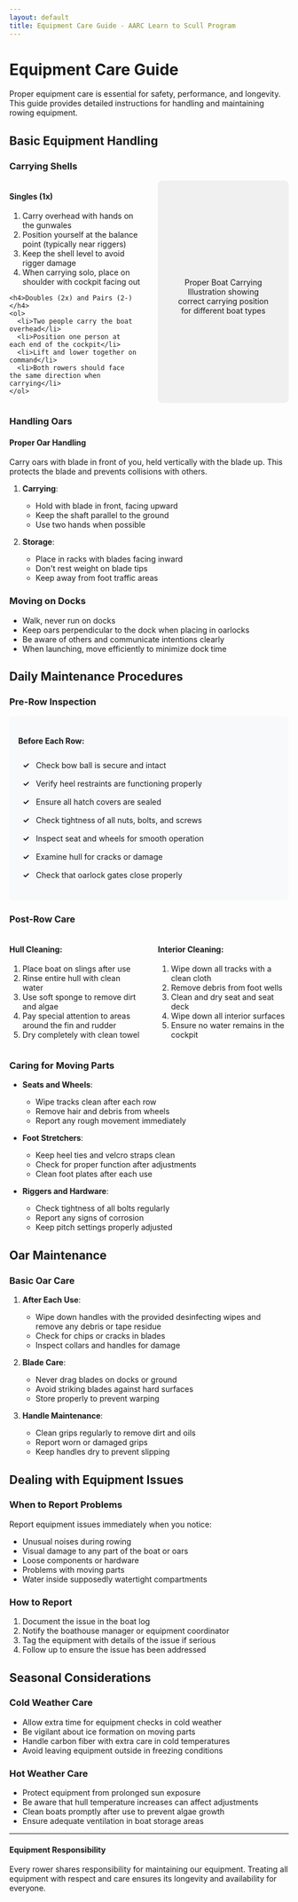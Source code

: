 ```yaml
---
layout: default
title: Equipment Care Guide - AARC Learn to Scull Program
---
```


# Equipment Care Guide

Proper equipment care is essential for safety, performance, and longevity. This guide provides detailed instructions for handling and maintaining rowing equipment.

## Basic Equipment Handling

### Carrying Shells

<div class="two-col-grid">
  <div>
    <h4>Singles (1x)</h4>
    <ol>
      <li>Carry overhead with hands on the gunwales</li>
      <li>Position yourself at the balance point (typically near riggers)</li>
      <li>Keep the shell level to avoid rigger damage</li>
      <li>When carrying solo, place on shoulder with cockpit facing out</li>
    </ol>

    <h4>Doubles (2x) and Pairs (2-)</h4>
    <ol>
      <li>Two people carry the boat overhead</li>
      <li>Position one person at each end of the cockpit</li>
      <li>Lift and lower together on command</li>
      <li>Both rowers should face the same direction when carrying</li>
    </ol>
  </div>
  
  <div class="image-placeholder">
    <div class="icon"><i class="fas fa-image"></i></div>
    <div class="title">Proper Boat Carrying</div>
    <div class="description">Illustration showing correct carrying position for different boat types</div>
  </div>
</div>

### Handling Oars

<div class="info-box tip">
  <h4>Proper Oar Handling</h4>
  <p>Carry oars with blade in front of you, held vertically with the blade up. This protects the blade and prevents collisions with others.</p>
</div>

1. **Carrying**:
   - Hold with blade in front, facing upward
   - Keep the shaft parallel to the ground
   - Use two hands when possible

2. **Storage**:
   - Place in racks with blades facing inward
   - Don't rest weight on blade tips
   - Keep away from foot traffic areas

### Moving on Docks

- Walk, never run on docks
- Keep oars perpendicular to the dock when placing in oarlocks
- Be aware of others and communicate intentions clearly
- When launching, move efficiently to minimize dock time

## Daily Maintenance Procedures

### Pre-Row Inspection

<div class="maintenance-checklist">
  <h4>Before Each Row:</h4>
  <ul class="checklist">
    <li class="check-item">Check bow ball is secure and intact</li>
    <li class="check-item">Verify heel restraints are functioning properly</li>
    <li class="check-item">Ensure all hatch covers are sealed</li>
    <li class="check-item">Check tightness of all nuts, bolts, and screws</li>
    <li class="check-item">Inspect seat and wheels for smooth operation</li>
    <li class="check-item">Examine hull for cracks or damage</li>
    <li class="check-item">Check that oarlock gates close properly</li>
  </ul>
</div>

### Post-Row Care

<div class="two-col-grid">
  <div>
    <h4>Hull Cleaning:</h4>
    <ol>
      <li>Place boat on slings after use</li>
      <li>Rinse entire hull with clean water</li>
      <li>Use soft sponge to remove dirt and algae</li>
      <li>Pay special attention to areas around the fin and rudder</li>
      <li>Dry completely with clean towel</li>
    </ol>
  </div>
  
  <div>
    <h4>Interior Cleaning:</h4>
    <ol>
      <li>Wipe down all tracks with a clean cloth</li>
      <li>Remove debris from foot wells</li>
      <li>Clean and dry seat and seat deck</li>
      <li>Wipe down all interior surfaces</li>
      <li>Ensure no water remains in the cockpit</li>
    </ol>
  </div>
</div>

### Caring for Moving Parts

- **Seats and Wheels**:
  - Wipe tracks clean after each row
  - Remove hair and debris from wheels
  - Report any rough movement immediately

- **Foot Stretchers**:
  - Keep heel ties and velcro straps clean
  - Check for proper function after adjustments
  - Clean foot plates after each use

- **Riggers and Hardware**:
  - Check tightness of all bolts regularly
  - Report any signs of corrosion
  - Keep pitch settings properly adjusted

## Oar Maintenance

### Basic Oar Care

1. **After Each Use**:
   - Wipe down handles with the provided desinfecting wipes and remove any debris or tape residue
   - Check for chips or cracks in blades
   - Inspect collars and handles for damage

2. **Blade Care**:
   - Never drag blades on docks or ground
   - Avoid striking blades against hard surfaces
   - Store properly to prevent warping

3. **Handle Maintenance**:
   - Clean grips regularly to remove dirt and oils
   - Report worn or damaged grips
   - Keep handles dry to prevent slipping

## Dealing with Equipment Issues

### When to Report Problems

Report equipment issues immediately when you notice:
- Unusual noises during rowing
- Visual damage to any part of the boat or oars
- Loose components or hardware
- Problems with moving parts
- Water inside supposedly watertight compartments

### How to Report

1. Document the issue in the boat log
2. Notify the boathouse manager or equipment coordinator
3. Tag the equipment with details of the issue if serious
4. Follow up to ensure the issue has been addressed

## Seasonal Considerations

### Cold Weather Care

- Allow extra time for equipment checks in cold weather
- Be vigilant about ice formation on moving parts
- Handle carbon fiber with extra care in cold temperatures
- Avoid leaving equipment outside in freezing conditions

### Hot Weather Care

- Protect equipment from prolonged sun exposure
- Be aware that hull temperature increases can affect adjustments
- Clean boats promptly after use to prevent algae growth
- Ensure adequate ventilation in boat storage areas

---

<div class="info-box note">
  <h4>Equipment Responsibility</h4>
  <p>Every rower shares responsibility for maintaining our equipment. Treating all equipment with respect and care ensures its longevity and availability for everyone.</p>
</div>

<style>
.maintenance-checklist {
  background-color: #f8f9fa;
  border-radius: 8px;
  padding: 1rem;
  margin: 1rem 0;
}

.checklist {
  list-style-type: none;
  padding-left: 0;
}

.check-item {
  padding: 0.5rem 0.5rem 0.5rem 2rem;
  position: relative;
}

.check-item:before {
  content: "✓";
  position: absolute;
  left: 0.5rem;
  color: var(--theme-color);
  font-weight: bold;
}

.two-col-grid {
  display: grid;
  grid-template-columns: 1fr 1fr;
  gap: 2rem;
  margin: 1rem 0;
}

.image-placeholder {
  background-color: #f0f0f0;
  border-radius: 8px;
  padding: 2rem;
  text-align: center;
  display: flex;
  flex-direction: column;
  align-items: center;
  justify-content: center;
  min-height: 200px;
}

.icon {
  font-size: 3rem;
  color: #bbb;
  margin-bottom: 1rem;
}

@media (max-width: 768px) {
  .two-col-grid {
    grid-template-columns: 1fr;
  }
}
</style>
